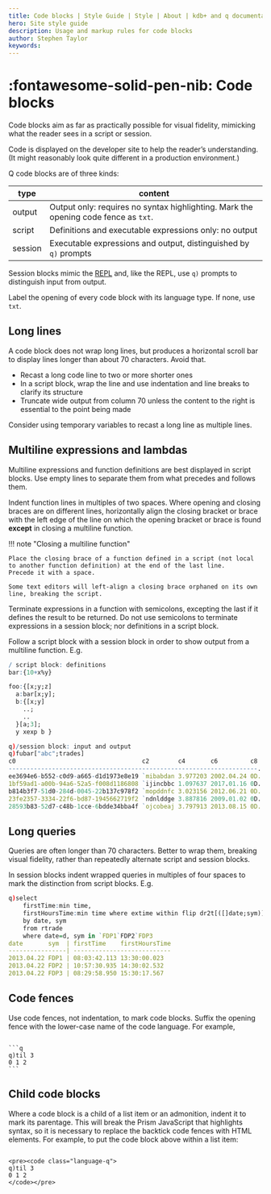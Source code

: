 ```yaml
---
title: Code blocks | Style Guide | Style | About | kdb+ and q documentation
hero: Site style guide
description: Usage and markup rules for code blocks
author: Stephen Taylor
keywords: 
---
```

# :fontawesome-solid-pen-nib: Code blocks


Code blocks aim as far as practically possible for visual fidelity, mimicking what the reader sees in a script or session. 

Code is displayed on the developer site to help the reader’s understanding. (It might reasonably look quite different in a production environment.) 

Q code blocks are of three kinds: 

type    | content
--------|--------
output  | Output only: requires no syntax highlighting. Mark the opening code fence as `txt`.
script  | Definitions and executable expressions only: no output
session | Executable expressions and output, distinguished by `q)` prompts

Session blocks mimic the [REPL](https://en.wikipedia.org/wiki/Read%E2%80%93eval%E2%80%93print_loop "Wikipedia") and, like the REPL, use `q)` prompts to distinguish input from output.

Label the opening of every code block with its language type. If none, use `txt`.



## Long lines

A code block does not wrap long lines, but produces a horizontal scroll bar to display lines longer than about 70 characters. Avoid that.

-   Recast a long code line to two or more shorter ones
-   In a script block, wrap the line and use indentation and line breaks to clarify its structure
-   Truncate wide output from column 70 unless the content to the right is essential to the point being made

Consider using temporary variables to recast a long line as multiple lines.


## Multiline expressions and lambdas

Multiline expressions and function definitions are best displayed in script blocks. Use empty lines to separate them from what precedes and follows them. 

Indent function lines in multiples of two spaces. Where opening and closing braces are on different lines, horizontally align the closing bracket or brace with the left edge of the line on which the opening bracket or brace is found **except** in closing a multiline function.

!!! note "Closing a multiline function" 

    Place the closing brace of a function defined in a script (not local to another function definition) at the end of the last line. 
    Precede it with a space. 

    Some text editors will left-align a closing brace orphaned on its own line, breaking the script.

Terminate expressions in a function with semicolons, excepting the last if it defines the result to be returned. Do not use semicolons to terminate expressions in a session block; nor definitions in a script block. 

Follow a script block with a session block in order to show output from a multiline function. E.g.

```q
/ script block: definitions
bar:{10+x%y}

foo:{[x;y;z]
  a:bar[x;y];
  b:{[x;y]
    ..;
    ..
  }[a;3];
  y xexp b }
```
```q
q)/session block: input and output
q)fubar["abc";trades]
c0                                   c2        c4       c6         c8
---------------------------------------------------------------------..
ee3694e6-b552-c0d9-a665-d1d1973e8e19 `mibabdan 3.977203 2002.04.24 0D..
1bf59ad1-a00b-94a6-52a5-f008d1186808 `ijincbbc 1.097637 2017.01.16 0D..
b814b3f7-51d0-284d-0045-22b137c978f2 `mopddnfc 3.023156 2012.06.21 0D..
23fe2357-3334-22f6-bd87-1945662719f2 `ndnlddge 3.887816 2009.01.02 0D..
28593b83-52d7-c48b-1cce-6bdde34bba4f `ojcobeaj 3.797913 2013.08.15 0D..
```


## Long queries

Queries are often longer than 70 characters. Better to wrap them, breaking visual fidelity, rather than repeatedly alternate script and session blocks. 

In session blocks indent wrapped queries in multiples of four spaces to mark the distinction from script blocks. E.g.

```q
q)select 
    firstTime:min time, 
    firstHoursTime:min time where extime within flip dr2t[([]date;sym)] 
    by date, sym 
    from rtrade 
    where date=d, sym in `FDP1`FDP2`FDP3 
date       sym  | firstTime    firstHoursTime
----------------| ---------------------------
2013.04.22 FDP1 | 08:03:42.113 13:30:00.023 
2013.04.22 FDP2 | 10:57:30.935 14:30:02.532 
2013.04.22 FDP3 | 08:29:58.950 15:30:17.567
```


## Code fences

Use code fences, not indentation, to mark code blocks. Suffix the opening fence with the lower-case name of the code language. For example,

<pre><code class="language-markdown">
&#096;&#096;&#096;q
q)til 3
0 1 2
&#096;&#096;&#096;
</code></pre>


## Child code blocks

Where a code block is a child of a list item or an admonition, indent it to mark its parentage. This will break the Prism JavaScript that highlights syntax, so it is necessary to replace the backtick code fences with HTML elements. For example, to put the code block above within a list item:

<pre><code class="language-markdown">
&#060;pre&#062;&#060;code class="language-q"&#062;
q)til 3
0 1 2
&#060;/code&#062;&#060;/pre&#062;
</code></pre>

